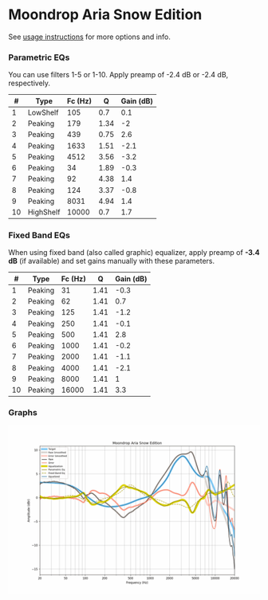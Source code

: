 # Moondrop Aria Snow Edition
See [usage instructions](https://github.com/jaakkopasanen/AutoEq#usage) for more options and info.

### Parametric EQs
You can use filters 1-5 or 1-10. Apply preamp of -2.4 dB or -2.4 dB, respectively.

|   # | Type      |   Fc (Hz) |    Q |   Gain (dB) |
|-----|-----------|-----------|------|-------------|
|   1 | LowShelf  |       105 | 0.7  |         0.1 |
|   2 | Peaking   |       179 | 1.34 |        -2   |
|   3 | Peaking   |       439 | 0.75 |         2.6 |
|   4 | Peaking   |      1633 | 1.51 |        -2.1 |
|   5 | Peaking   |      4512 | 3.56 |        -3.2 |
|   6 | Peaking   |        34 | 1.89 |        -0.3 |
|   7 | Peaking   |        92 | 4.38 |         1.4 |
|   8 | Peaking   |       124 | 3.37 |        -0.8 |
|   9 | Peaking   |      8031 | 4.94 |         1.4 |
|  10 | HighShelf |     10000 | 0.7  |         1.7 |

### Fixed Band EQs
When using fixed band (also called graphic) equalizer, apply preamp of **-3.4 dB** (if available) and set gains manually with these parameters.

|   # | Type    |   Fc (Hz) |    Q |   Gain (dB) |
|-----|---------|-----------|------|-------------|
|   1 | Peaking |        31 | 1.41 |        -0.3 |
|   2 | Peaking |        62 | 1.41 |         0.7 |
|   3 | Peaking |       125 | 1.41 |        -1.2 |
|   4 | Peaking |       250 | 1.41 |        -0.1 |
|   5 | Peaking |       500 | 1.41 |         2.8 |
|   6 | Peaking |      1000 | 1.41 |        -0.2 |
|   7 | Peaking |      2000 | 1.41 |        -1.1 |
|   8 | Peaking |      4000 | 1.41 |        -2.1 |
|   9 | Peaking |      8000 | 1.41 |         1   |
|  10 | Peaking |     16000 | 1.41 |         3.3 |

### Graphs
![](./Moondrop%20Aria%20Snow%20Edition.png)
